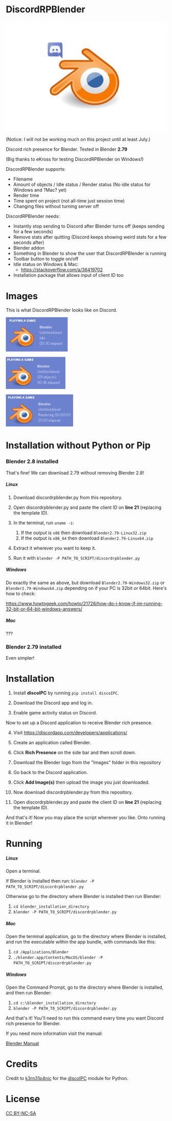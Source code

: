 # DiscordRPBlender

![Logo](https://raw.githubusercontent.com/An0n3m0us/DiscordRPBlender/master/images/DiscordRPBlender.png)

(Notice: I will not be working much on this project until at least July.)

Discord rich presence for Blender. Tested in Blender **2.79**

(Big thanks to eKross for testing DiscordRPBlender on Windows!)

DiscordRPBlender supports:
- Filename
- Amount of objects / Idle status / Render status (No idle status for Windows and ?Mac? yet)
- Render time
- Time spent on project (not all-time just session time)
- Changing files without turning server off

DiscordRPBlender needs:
- Instantly stop sending to Discord after Blender turns off (keeps sending for a few seconds)
- Remove stats after quitting (Discord keeps showing weird stats for a few seconds after)
- Blender addon
- Something in Blender to show the user that DiscordRPBlender is running
- Toolbar button to toggle on/off
- Idle status on Windows & Mac:
  - https://stackoverflow.com/a/36419702
- Installation package that allows input of client ID too

# Images

This is what DiscordRPBlender looks like on Discord.

![Img1](https://raw.githubusercontent.com/An0n3m0us/DiscordRPBlender/master/images/ImgIdle.png)

![Img2](https://raw.githubusercontent.com/An0n3m0us/DiscordRPBlender/master/images/ImgWorking.png)

![Img3](https://raw.githubusercontent.com/An0n3m0us/DiscordRPBlender/master/images/ImgRendering.png)

# Installation without Python or Pip
### Blender 2.8 installed
That's fine! We can download 2.79 without removing Blender 2.8!

##### Linux

1. Download discordrpblender.py from this repository.

2. Open discordrpblender.py and paste the client ID on **line 21** (replacing the template ID).

3. In the terminal, run `uname -i`:
	1. If the output is `x86` then download `Blender2.79-Linux32.zip`
	2. If the output is `x86_64` then download `Blender2.79-Linux64.zip`

5. Extract it wherever you want to keep it.

6. Run it with `blender -P PATH_TO_SCRIPT/discordrpblender.py`

##### Windows
Do exactly the same as above, but download `Blender2.79-Windows32.zip` or `Blender2.79-Windows64.zip` depending on if your PC is 32bit or 64bit. Here's how to check:

https://www.howtogeek.com/howto/21726/how-do-i-know-if-im-running-32-bit-or-64-bit-windows-answers/

##### Mac
???

### Blender 2.79 installed
Even simpler!

# Installation

1. Install **discoIPC** by running `pip install discoIPC`.

2. Download the Discord app and log in.

3. Enable game activity status on Discord.

Now to set up a Discord application to receive Blender rich presence.

4. Visit https://discordapp.com/developers/applications/

5. Create an application called Blender.

6. Click **Rich Presence** on the side bar and then scroll down.

7. Download the Blender logo from the "Images" folder in this repository

8. Go back to the Discord application.

9. Click **Add Image(s)** then upload the image you just downloaded.

10. Now download discordrpblender.py from this repository.

11. Open discordrpblender.py and paste the client ID on **line 21** (replacing the template ID).

And that's it! Now you may place the script wherever you like. Onto running it in Blender!

# Running
##### Linux
Open a terminal.

If Blender is installed then run:
`blender -P PATH_TO_SCRIPT/discordrpblender.py`

Otherwise go to the directory where Blender is installed then run Blender:
1. `cd blender_installation_directory`
2. `blender -P PATH_TO_SCRIPT/discordrpblender.py`

##### Mac
Open the terminal application, go to the directory where Blender is installed, and run the executable within the app bundle, with commands like this:
1. `cd /Applications/Blender`
2. `./blender.app/Contents/MacOS/blender -P PATH_TO_SCRIPT/discordrpblender.py`

##### Windows
Open the Command Prompt, go to the directory where Blender is installed, and then run Blender:
1. `cd c:\blender_installation_directory`
2. `blender -P PATH_TO_SCRIPT/discordrpblender.py`

And that's it! You'll need to run this command every time you want Discord rich presence for Blender.

If you need more information visit the manual:

[Blender Manual](https://docs.blender.org/manual/en/latest/render/workflows/command_line.html)

# Credits

Credit to [k3rn31p4nic](https://github.com/k3rn31p4nic/) for the [discoIPC](https://github.com/k3rn31p4nic/discoIPC) module for Python.

# License
[CC BY-NC-SA](https://creativecommons.org/licenses/by-nc-sa/4.0/)

